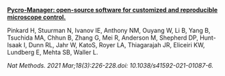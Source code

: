 [**Pycro-Manager: open-source software for customized and reproducible microscope control.**](https://pubmed.ncbi.nlm.nih.gov/33674797/)

Pinkard H, Stuurman N, Ivanov IE, Anthony NM, Ouyang W, Li B, Yang B, Tsuchida MA, Chhun B, Zhang G, Mei R, Anderson M, Shepherd DP,  Hunt-Isaak I, Dunn RL, Jahr W, KatoS, Royer LA, Thiagarajah  JR, Eliceiri KW, Lundberg E, Mehta SB, Waller L.

*Nat Methods. 2021 Mar;18(3):226-228.doi: 10.1038/s41592-021-01087-6.*






